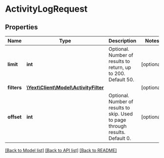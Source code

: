 # ActivityLogRequest

## Properties
Name | Type | Description | Notes
------------ | ------------- | ------------- | -------------
**limit** | **int** | Optional.  Number of results to return, up to 200. Default 50. | [optional] 
**filters** | [**\Yext\Client\Model\ActivityFilter**](ActivityFilter.md) |  | [optional] 
**offset** | **int** | Optional.  Number of results to skip.  Used to page through results. Default 0. | [optional] 

[[Back to Model list]](../README.md#documentation-for-models) [[Back to API list]](../README.md#documentation-for-api-endpoints) [[Back to README]](../README.md)



